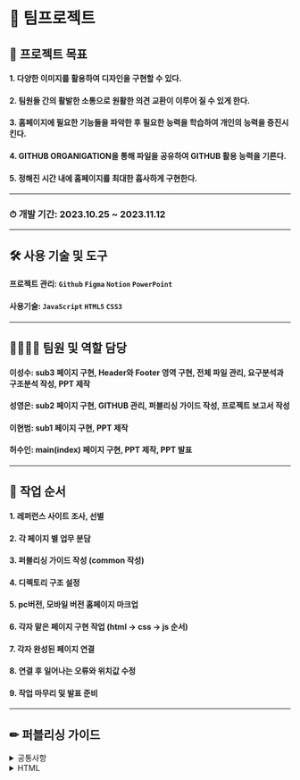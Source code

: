 # 🍅 팀프로젝트
## 🎯 프로젝트 목표

#### 1. 다양한 이미지를 활용하여 디자인을 구현할 수 있다.
#### 2. 팀원들 간의 활발한 소통으로 원활한 의견 교환이 이루어 질 수 있게 한다.
#### 3. 홈페이지에 필요한 기능들을 파악한 후 필요한 능력을 학습하여 개인의 능력을 증진시킨다.
#### 4. GITHUB ORGANIGATION을 통해 파일을 공유하여 GITHUB 활용 능력을 기른다.
#### 5. 정해진 시간 내에 홈페이지를 최대한 흡사하게 구현한다.
---
### ⏱ 개발 기간: 2023.10.25 ~ 2023.11.12

---

## 🛠 사용 기술 및 도구
#### **프로젝트 관리:** `Github` `Figma` `Notion` `PowerPoint`
  
#### **사용기술:** `JavaScript` `HTML5` `CSS3`

---
   
## 👨‍👩‍👧‍👦 팀원 및 역할 담당
#### **이성수:** sub3 페이지 구현, Header와 Footer 영역 구현, 전체 파일 관리, 요구분석과 구조분석 작성, PPT 제작

#### **성영은:** sub2 페이지 구현, GITHUB 관리, 퍼블리싱 가이드 작성, 프로젝트 보고서 작성

#### **이현범:**  sub1 페이지 구현, PPT 제작

#### **허수인:** main(index) 페이지 구현, PPT 제작, PPT 발표

---

## 📍 작업 순서
#### 1. 레퍼런스 사이트 조사, 선별
#### 2. 각 페이지 별 업무 분담
#### 3. 퍼블리싱 가이드 작성 (common 작성)
#### 4. 디렉토리 구조 설정
#### 5. pc버전, 모바일 버전 홈페이지 마크업
#### 6. 각자 맡은 페이지 구현 작업 (html → css → js 순서)
#### 7. 각자 완성된 페이지 연결
#### 8. 연결 후 일어나는 오류와 위치값 수정
#### 9. 작업 마무리 및 발표 준비

---
  
## ✏ 퍼블리싱 가이드
<details>
<summary>공통사항</summary>
  
 - 선택자에 사용되는 띄어쓰기는 언더바(_)로 통일. 단 js의 경우 카멜 표기법을 이용한다.

```
// 언더바 사용
<div class = "course_box">
```

```
// 카멜 표기법 사용
"courseBox"
```

 - 들여쓰기는 space 2를 기준으로 한다.
 - W3C 유효성 검사를 이용해 오류를 확인하여 작업한다.
 - 해상도 기준은 PC = 1200px로 정하고 모바일 우선으로 작업한다.
 - 문서에서 각 영역은 각주와 한 줄 띄어쓰기를 이용해 정리한다.
```
</section>
<!-- section -->
<section> ...
```
     
```
...
margin: 2vw;
}
/* section */
.section {...
```
 - 파일에 사용되는 띄어쓰기는 하이픈(-)으로 통일하고 알맞은 폴더에 정리한다.
</details>

<details>
<summary>HTML</summary>

#### 기본 작성방법
- 페이지 로고 작업 시 , 기본적으로 img 태그를 사용하나, 필요에 따라 backgroundimage로 처리한다.
- 페이지 내 각 영역은 역할에 따라 head, section, footer 태그를 사용한다.
- 선택자 명은 페이지 내용을 바탕으로 의미 있고 알아보기 쉬운 이름을 사용한다.
 
```
<div class = "course">
<div class = "course_box">
```

#### 연결방법
- 외부문서는 <head> 영역 <title>바로 밑에 <link>로 작성한다.
- <reset>, <common>, <favicon>, <style>, <js> 순서로 작성한다.
- 미디어 쿼리 기준 선언은 스타일 시트의 <link> 태그 안에 작성한다.

```
<link rel = "stylesheet" href = "./style-pc.css" media = "(width >= 1200px)">
```

- 플러그인의 경우 바디 영역 제일 마지막에 삽입하여 작업한다.
- id 속성자의 경우 꼭 필요한 경우에만 사용하고 불필요한 경우에서의 사용을 지양한다.
- favicon의 경우 assets 폴더의 png 파일을 link로 걸어서 사용한다.
 </details>

<details>
<summary>CSS</summary>

- 폰트와 아이콘 등 중복되는 소스는 assets 폴더를 이용하여 공유한다.
- 컬러는 #컬러코드와 소문자를 이용하여 작성.

```
#FF5C9B, rgb(225,92,155) ... - X
#ff5c9b - O
```

- 사이즈 값은 상황에 따라 rem, vw를 혼용하여 사용한다.
- 값이 “0”인 경우에는 단위를 생략한다.
- 선택자 작성 시 하위 선택자 작성 방식을 사용한다.
</details> 

<details>
<summary>JAVA SCRIPT</summary>

- 기본적으로 큰 따옴표(””)를 사용하고 필요 시에만 백틱(``)을 사용한다.
- const를 사용하여 모든 지역 변수를 선언. 변수를 다시 할당해야 할 경우에만 let을 사용하고 var의 사용은 지양한다.
- 선언 시 이름은 html에서 사용한 선택자 명을 바탕으로 카멜 표기법으로 작성한다.

```
const kitTitle = document.querySelector(".kit_title");
```

- 필요한 경우 코드 옆에 주석을 달아 현재 코드가 어떤 기능을 하고 있는지 설명한다.
</details>
---
   
## 📁 디렉토리 구조 분석
    
<img src="https://github.com/sslee1210/JavaScriptTeamProject/assets/142865231/b0fce6f0-2117-42c9-9e73-1ad8fe7e746a.png"  width="550" height="auto"/>
   
---

## 📃 요구 분석

<img src="https://github.com/sslee1210/JavaScriptTeamProject/assets/142865231/0fdd11c2-c5c2-4d37-8d49-007efd0c3053.png"  width="600" height="auto"/>

---  

# 🎈 프로젝트 회고


## 🗝 문제 및 해결

### 상황 1
  - #### 문제 발생:
      햄버거버튼 드롭다운 메뉴 구현이 잘 안됨.

  - #### 해결 방안:
      span을 이용해 바 모양을 잡아주고 transform: translate(0, -50%) rotate(90deg)로 마우스를 누르면 x모양으로 바뀌게 함.

```
<!-- 햄버거 아이콘 -->
<input type="checkbox" id="icon" />
  <label for="icon">
    <span></span>
    <span></span>
    <span></span>
  </label>
```

```
#icon + label {
  display: block;
  width: 30px;
  height: 20px;
  cursor: pointer;
  position: relative;
  bottom: 5vw;
}

#icon + label > span {
  position: absolute;
  display: block;
  width: 100%;
  height: 3px;
  border-radius: 30px;
  background: #000;
  transition: all 0.35s;
  z-index: 2;
  left: 85vw;
}

#icon + label > span:nth-child(1) {
  top: 0;
}

#icon + label > span:nth-child(2) {
  top: 50%;
  transform: translateY(-50%);
}

#icon + label > span:nth-child(3) {
  bottom: 0;
}

#icon:checked + label > span:nth-child(1) {
  top: 50%;
  transform: translateY(-50%) rotate(45deg);
}

#icon:checked + label > span:nth-child(2) {
  opacity: 0;
}

#icon:checked + label > span:nth-child(3) {
  bottom: 50%;
  transform: translateY(50%) rotate(-45deg);
}

#icon + label + #wrap {
  position: fixed;
  top: 0;
  right: -300%;
  width: 100vw;
  height: 100%;
  background: #f5f5f5;
  color: #000000;
  z-index: 1;
  transition: right 0.3s ease; /* 애니메이션 효과를 주기 위한 transition 속성 */
```

### 상황 2
  - #### 문제 발생:
      모바일 버전에서 메뉴 버튼을 누르면 서브 메뉴가 오른쪽에서 왼쪽으로 스윽 나타나는걸 구현하기 힘들었음.
      
  - #### 해결 방안:
      자바스크립트로 위치를 right:-300%로 브라우저 바깥에 있다가 메뉴버튼을 누르면 right:0으로 만들었더니 해결됨.
```
// 헤더 메뉴바
window.onload = function () {
  document.addEventListener("DOMContentLoaded", function () {
    const menuIcon = document.getElementById("menu-icon");
    const wrap = document.getElementById("wrap");

    menuIcon.addEventListener("click", function () {
      // 햄버거 바를 클릭할 때마다 헤더가 나타났다가 사라졌다가 함
      if (wrap.style.right === "0px") {
        wrap.style.right = "-300%";
      } else {
        wrap.style.right = "0";
      }
    });
  });
};
```    

### 상황 3
  - #### 문제 발생:
      스크롤을 끝까지 내렸을 때 화살표가 오른쪽 하단에 position:absolute로 고정되어 있다가 스크롤을 올리면 position:fixed로 바뀌며 따라 올라가야 되지만 absolute에서 fixed로 바뀌지 않음.

  - #### 해결 방안:
      해결법을 찾지못해 스크롤을 끝까지 내리면 버튼이 사라졌다가 다시 스크롤을 올리면 브라우저 오른쪽 맨 하단에서 따라 올라가는 기능밖에 구현하지 못함 추후에 더 공부할 예정.

```
document.addEventListener("DOMContentLoaded", function () {
  var contentSection = document.getElementById("content");
  var backButton = document.querySelector(".btn_top"); // "btn_top"이라는 클래스를 가진 요소를 backButton 변수에 저장합니다.

// 스크롤 위치에 따라 '위로 가기' 버튼의 표시 여부를 조정하는 함수입니다.
  function toggleBackButton() {

    // 스크롤이 "content" 요소의 시작 위치를 넘어갔다면
    if (window.scrollY > contentSection.offsetTop) {

      // '위로 가기' 버튼을 보이게 합니다.
      backButton.classList.add("show");
    } else {

      // 그렇지 않다면 '위로 가기' 버튼을 숨깁니다.
      backButton.classList.remove("show");
    }
  }

  // '위로 가기' 버튼의 위치를 조정하는 함수입니다.
  function fixButtonPosition() {

    // 화면의 높이를 windowHeight 변수에 저장합니다.
    var windowHeight = window.innerHeight;

    // '위로 가기' 버튼의 높이를 buttonHeight 변수에 저장합니다.
    var buttonHeight = backButton.offsetHeight;

    // 스크롤이 페이지 하단에 가까워지면
    if (
      window.scrollY + windowHeight >
      document.body.clientHeight - buttonHeight
    ) {

      // '위로 가기' 버튼을 절대 위치로 설정하고, 하단에서 -92rem 위치에 둡니다.
      backButton.style.position = "absolute";
      backButton.style.bottom = "-92rem";
    } else {

      // 그렇지 않다면 '위로 가기' 버튼을 고정 위치로 설정하고, 하단에서 2rem 위치에 둡니다.
      backButton.style.position = "fixed";
      backButton.style.bottom = "2rem";
    }
  }

  // 초기 로딩시 '위로 가기' 버튼의 표시 여부를 결정합니다.
  toggleBackButton();

  // 초기 로딩시 '위로 가기' 버튼의 위치를 조정합니다.
  fixButtonPosition();

  // 스크롤이 발생할 때마다 '위로 가기' 버튼의 표시 여부와 위치를 조정합니다.
  window.addEventListener("scroll", function () {
    toggleBackButton();
    fixButtonPosition();
  });

  // '위로 가기' 버튼을 클릭하면 페이지 상단으로 부드럽게 이동하도록 합니다.
  backButton.addEventListener("click", function (e) {
    e.preventDefault();
    window.scrollTo({ top: 0, behavior: "smooth" });
  });
});

```
---

# 😶 프로젝트 완료 리뷰
- ### 아쉬웠던 점:
  #### 1. 자바 스크립트 문법과 함수에 서툴렀음.
  #### 2. 의사소통의 부재로 작업 진행에 있어 효율적이지 못함 이로 인해 일정이 지연됨
   
    
- ### 잘한 점:
  #### 1. loop부분을 페이지 구현 마감 거의 직전까지 해결하지 못해 어떻게 검색을 해야 하는지도 몰랐는데 구글의 힘을 빌려 구조를 다시 만들어 해결함.
  #### 2. 팀원 각자가 맡은 역할을 충실히 수행하였고, 시간적 압박과 많은 어려움이 있었지만 끊임없는 노력으로 해결함.
   
    
- ### 배운 점:
  #### 1. 반응형 웹을 만드는게 어려워보여 "잘 할 수 있을까?" 라는 의문이 들고 자신감이 없었지만 막상 만들어보니 허들이 높지 않단걸 깨닫고 자신감이 많이 오름. 
  #### 2. 자바 스크립트의 이해도를 상승시키고 전보다 더 잘 활용할 수 있게 됨.
  #### 3. 원본 페이지 코드를 보는건 컨닝이라 생각하여 전혀 안보고 해볼려 했지만 그렇게 되면 문제점이 너무 많아 원본 코드를 보는데 무작정 붙여넣기가 아니라 이해하면서 따라해보니 오히려 더 이해가 빨랐음 다른사람의 코드를 보며 참고하는것도 배우는점이 많다고 생각함.

## PPT&프로토타입
### [**🔗 PPT 바로가기**](https://drive.google.com/file/d/1sXAVAAeBlcg1zeKZ0RDTccCbTNhgJsfk/view?usp=sharing) [🔗 부산 스토리 텔링 협의회 보러가기 ](https://sslee1210.github.io/JavaScriptTeamProject/index/index.html)
